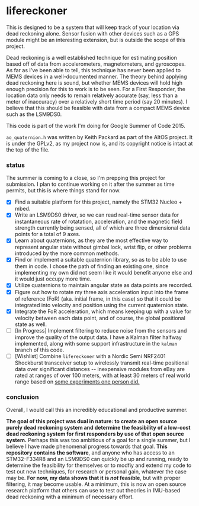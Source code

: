# lifereckoner
This is designed to be a system that will keep track of your location via dead reckoning alone. Sensor fusion with other devices such as a GPS module might be an interesting extension, but is outside the scope of this project.

Dead reckoning is a well established technique for estimating position based off of data from accelerometers, magnetometers, and gyroscopes. As far as I've been able to tell, this technique has never been applied to MEMS devices in a well-documented manner. The theory behind applying dead reckoning here is sound, but whether MEMS devices will hold high enough precision for this to work is to be seen. For a First Responder, the location data only needs to remain relatively accurate (say, less than a meter of inaccuracy) over a relatively short time period (say 20 minutes). I believe that this should be feasible with data from a compact MEMS device such as the LSM9DS0.

This code is part of the work I'm doing for Google Summer of Code 2015.

`ao_quaternion.h` was written by Keith Packard as part of the AltOS project. It is under the GPLv2, as my project now is, and its copyright notice is intact at the top of the file.

### status
The summer is coming to a close, so I'm prepping this project for submission. I plan to continue working on it after the summer as time permits, but this is where things stand for now.

- [x] Find a suitable platform for this project, namely the STM32 Nucleo + mbed.
- [x] Write an LSM9DS0 driver, so we can read real-time sensor data for instantaneous rate of rotatation, acceleration, and the magnetic field strength currently being sensed, all of which are three dimensional data points for a total of 9 axes.
- [x] Learn about quaternions, as they are the most effective way to represent angular state without gimbal lock, wrist flip, or other problems introduced by the more common methods.
- [x] Find or implement a suitable quaternion library, so as to be able to use them in code. I chose the path of finding an existing one, since implementing my own did not seem like it would benefit anyone else and it would just occupy more time.
- [x] Utilize quaternions to maintain angular state as data points are recorded.
- [x] Figure out how to rotate my three axis acceleration input into the frame of reference (FoR) (aka. initial frame, in this case) so that it could be integrated into velocity and position using the current quaternion state.
- [x] Integrate the FoR acceleration, which means keeping up with a value for velocity between each data point, and of course, the global positional state as well.
- [ ] [In Progress] Implement filtering to reduce noise from the sensors and improve the quality of the output data. I have a Kalman filter halfway implemented, along with some support infrastructure in the `kalman` branch of this code.
- [ ] [Wishlist] Combine `lifereckoner` with a Nordic Semi NRF2401 Shockburst transceiver setup to wirelessly transmit real-time positional data over significant distances -- inexpensive modules from eBay are rated at ranges of over 100 meters, with at least 30 meters of real world range based on [some experiments one person did.](https://hallard.me/nrf24l01-real-life-range-test/)

### conclusion

Overall, I would call this an incredibly educational and productive summer.

**The goal of this project was dual in nature: to create an open source purely dead reckoning system and determine the feasibility of a low-cost dead reckoning system for first responders by use of that open source system.** Perhaps this was too ambitious of a goal for a single summer, but I believe I have made phenomenal progress towards that goal. **This repository contains the software**, and anyone who has access to an STM32-F334R8 and an LSM9DS0 can quickly be up and running, ready to determine the feasibility for themselves or to modfiy and extend my code to test out new techniques, for research or personal gain, whatever the case may be. **For now, my data shows that it is *not* feasible**, but with proper filtering, it may become usable. At a minimum, this is now an open source research platform that others can use to test out theories in IMU-based dead reckoning with a minimum of necessary effort.

